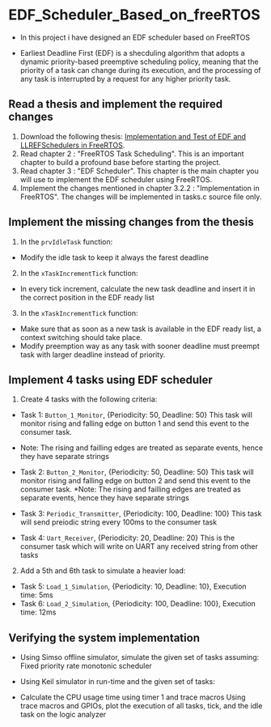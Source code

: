 # EDF_Scheduler_Based_on_freeRTOS
* In this project i have designed an EDF scheduler based on FreeRTOS


- Earliest Deadline First (EDF) is a shecduling algorithm that adopts a dynamic priority-based preemptive scheduling policy, meaning that the priority
of a task can change during its execution, and the processing of any task is interrupted by a request for any higher priority task.

## Read a thesis and implement the required changes
1. Download the following thesis: [Implementation and Test of EDF and LLREFSchedulers in FreeRTOS](https://thesis.unipd.it/bitstream/20.500.12608/25547/1/Implementation_and_Test_of_EDF_and_LLREF_Scgheduler_in_FreeRTOS.pdf).
2. Read chapter 2 : "FreeRTOS Task Scheduling". This is an important chapter to build a profound base before starting the project.
3. Read chapter 3 : "EDF Scheduler". This chapter is the main chapter you will use to implement the EDF scheduler using FreeRTOS.
4. Implement the changes mentioned in chapter 3.2.2 : "Implementation in FreeRTOS". The changes will be implemented in tasks.c source file only.

## Implement the missing changes from the thesis
1. In the `prvIdleTask` function:
- Modify the idle task to keep it always the farest deadline

2. In the `xTaskIncrementTick` function:
- In every tick increment, calculate the new task deadline and insert it in the correct position in the EDF ready list

3. In the `xTaskIncrementTick` function:
- Make sure that as soon as a new task is available in the EDF ready list, a context switching should take place. 
- Modify preemption way as any task with sooner deadline must preempt task with larger deadline instead of priority.

## Implement 4 tasks using EDF scheduler
1. Create 4 tasks with the following criteria:
- Task 1: `Button_1_Monitor`, {Periodicity: 50, Deadline: 50} This task will monitor rising and falling edge on button 1 and send this event to the consumer task. 
* Note: The rising and failling edges are treated as separate events, hence they have separate strings
- Task 2: `Button_2_Monitor`, {Periodicity: 50, Deadline: 50} This task will monitor rising and falling edge on button 2 and send this event to the consumer task. 
*Note: The rising and failling edges are treated as separate events, hence they have separate strings

- Task 3: `Periodic_Transmitter`, {Periodicity: 100, Deadline: 100} This task will send preiodic string every 100ms to the consumer task

- Task 4: `Uart_Receiver`, {Periodicity: 20, Deadline: 20} This is the consumer task which will write on UART any received string from other tasks

2. Add a 5th and 6th task to simulate a heavier load:

- Task 5: `Load_1_Simulation`, {Periodicity: 10, Deadline: 10}, Execution time: 5ms
- Task 6: `Load_2_Simulation`, {Periodicity: 100, Deadline: 100}, Execution time: 12ms

## Verifying the system implementation

- Using Simso offline simulator, simulate the given set of tasks assuming: Fixed priority rate monotonic scheduler 

- Using Keil simulator in run-time and the given set of tasks:

* Calculate the CPU usage time using timer 1 and trace macros Using trace macros and GPIOs, plot the execution of all tasks, tick, and the idle task on the logic analyzer
